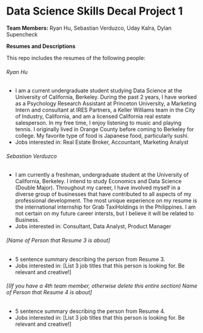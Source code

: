 # Data Science Skills Decal Project 1

**Team Members:** Ryan Hu, Sebastian Verduzco, Uday Kalra, Dylan Supencheck

**Resumes and Descriptions**  

This repo includes the resumes of the following people:



###### Ryan Hu
* I am a current undergraduate student studying Data Science at the University of California, Berkeley. During the past 2 years, I have worked as a Psychology Research Assistant at Princeton University, a Marketing Intern and consultant at IRES Partners, a Keller Williams team in the City of Industry, California, and am a licensed California real estate salesperson. In my free time, I enjoy listening to music and playing tennis. I originally lived in Orange County before coming to Berkeley for college. My favorite type of food is Japanese food, particularly sushi.
* Jobs interested in: Real Estate Broker, Accountant, Marketing Analyst

###### Sebastian Verduzco
* I am currently a freshman, undergraduate student at the University of California, Berkeley. I intend to study Economics and Data Science (Double Major). Throughout my career, I have involved myself in a diverse group of businesses that have contributed to  all aspects of my professional development. The most unique experience on my resume is the international internship for Grab TaxiHoldings in the Philippines. I am not certain on my future career intersts, but I believe it will be related to Business. 
* Jobs interested in: Consultant, Data Analyst, Product Manager

###### [Name of Person that Resume 3 is about]
* 5 sentence summary describing the person from Resume 3.
* Jobs interested in: [List 3 job titles that this person is looking for. Be relevant and creative!]

###### [(If you have a 4th team member, otherwise delete this entire section) Name of Person that Resume 4 is about]
* 5 sentence summary describing the person from Resume 4.
* Jobs interested in: [List 3 job titles that this person is looking for. Be relevant and creative!]

